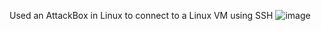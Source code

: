 Used an AttackBox in Linux to connect to a Linux VM using SSH
![image](https://github.com/user-attachments/assets/12bf07b2-07f7-4ade-91f3-4d7c393798d8)
